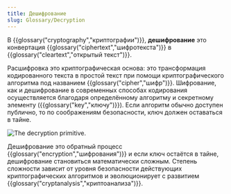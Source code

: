 ```yaml
---
title: Дешифрование
slug: Glossary/Decryption
---
```


В {{glossary("cryptography","криптографии")}}, **дешифрование** это конвертация {{glossary("ciphertext","шифротекста")}} в {{glossary("cleartext","открытый текст")}}.

Расшифровка это криптографическая основа: это трансформация кодированного текста в простой текст при помощи криптографического алгоритма под названием {{glossary("cipher","шифр")}}. Шифрование, как и дешифрование в современных способах кодирования осуществляется благодаря определённому алгоритму и секретному элементу ({{glossary("key","ключу")}}). Если алгоритм обычно доступен публично, то по соображениям безопасности, ключ должен оставаться в тайне.

![The decryption primitive.](decryption.png)

Дешифрование это обратный процесс {{glossary("encryption","шифрования")}} и если ключ остаётся в тайне, дешифрование становиться математически сложным. Степень сложности зависит от уровня безопасности действующих криптографических алгоритмов и эволюционирует с развитием {{glossary("cryptanalysis","криптоанализа")}}.
